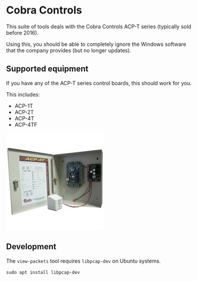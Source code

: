 # Cobra Controls
This suite of tools deals with the Cobra Controls ACP-T series (typically sold before 2016).

Using this, you should be able to completely ignore the Windows software that the company provides (but no longer updates).

## Supported equipment
If you have any of the ACP-T series control boards, this should work for you.

This includes:

* ACP-1T
* ACP-2T
* ACP-4T
* ACP-4TF

![ACP-4T enclosure](docs/images/acp-4t.jpg)

## Development
The `view-packets` tool requires `libpcap-dev` on Ubuntu systems.

```
sudo apt install libpcap-dev
```
